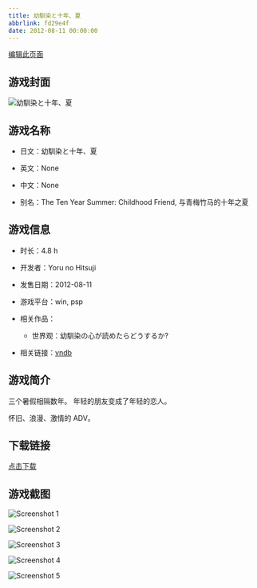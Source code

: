 ```yaml
---
title: 幼馴染と十年、夏
abbrlink: fd29e4f
date: 2012-08-11 00:00:00
---
```

[编辑此页面](https://github.com/ACG-3/ADV3-source/blob/main/source/_posts/games/%E5%B9%BC%E9%A6%B4%E6%9F%93%E3%81%A8%E5%8D%81%E5%B9%B4%E3%80%81%E5%A4%8F.md)

## 游戏封面

![幼馴染と十年、夏](https%3A//pan.timero.xyz/onedrive/img_lib_001/%E5%B9%BC%E9%A6%B4%E6%9F%93%E3%81%A8%E5%8D%81%E5%B9%B4%E3%80%81%E5%A4%8F_cover.avif)


## 游戏名称

- 日文：幼馴染と十年、夏
- 英文：None
- 中文：None

- 别名：The Ten Year Summer: Childhood Friend, 与青梅竹马的十年之夏


## 游戏信息

- 时长：4.8 h
- 开发者：Yoru no Hitsuji
- 发售日期：2012-08-11
- 游戏平台：win, psp
- 相关作品：
   - 世界观：幼馴染の心が読めたらどうするか?

- 相关链接：[vndb](https://vndb.org/v11373)


## 游戏简介

三个暑假相隔数年。
年轻的朋友变成了年轻的恋人。

怀旧、浪漫、激情的 ADV。




## 下载链接

[点击下载](https://pan.timero.xyz/onedrive/adv_lib_001/%E5%B9%BC%E9%A6%B4%E6%9F%93%E3%81%A8%E5%8D%81%E5%B9%B4%E3%80%81%E5%A4%8F)


## 游戏截图


![Screenshot 1](https%3A//pan.timero.xyz/onedrive/img_lib_001/%E5%B9%BC%E9%A6%B4%E6%9F%93%E3%81%A8%E5%8D%81%E5%B9%B4%E3%80%81%E5%A4%8F_Screenshot_1.avif)

![Screenshot 2](https%3A//pan.timero.xyz/onedrive/img_lib_001/%E5%B9%BC%E9%A6%B4%E6%9F%93%E3%81%A8%E5%8D%81%E5%B9%B4%E3%80%81%E5%A4%8F_Screenshot_2.avif)

![Screenshot 3](https%3A//pan.timero.xyz/onedrive/img_lib_001/%E5%B9%BC%E9%A6%B4%E6%9F%93%E3%81%A8%E5%8D%81%E5%B9%B4%E3%80%81%E5%A4%8F_Screenshot_3.avif)

![Screenshot 4](https%3A//pan.timero.xyz/onedrive/img_lib_001/%E5%B9%BC%E9%A6%B4%E6%9F%93%E3%81%A8%E5%8D%81%E5%B9%B4%E3%80%81%E5%A4%8F_Screenshot_4.avif)

![Screenshot 5](https%3A//pan.timero.xyz/onedrive/img_lib_001/%E5%B9%BC%E9%A6%B4%E6%9F%93%E3%81%A8%E5%8D%81%E5%B9%B4%E3%80%81%E5%A4%8F_Screenshot_5.avif)

